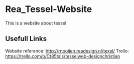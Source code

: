 # Rea_Tessel-Website
 This is a website about tessel

## Usefull Links
Website referance: http://rnooijen.readesign.nl/texel/
Trello: https://trello.com/b/Ct85tsIs/tesselweb-designchristian

